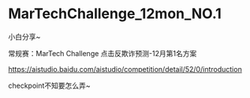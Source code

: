 
# MarTechChallenge_12mon_NO.1

小白分享~

常规赛：MarTech Challenge 点击反欺诈预测-12月第1名方案

https://aistudio.baidu.com/aistudio/competition/detail/52/0/introduction

checkpoint不知要怎么弄~
